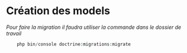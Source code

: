# Création des models

*Pour faire la migration il faudra utiliser la commande dans le dossier de travail*
```php
	php bin/console doctrine:migrations:migrate
```
